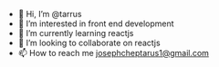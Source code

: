 - 👋 Hi, I’m @tarrus
- 👀 I’m interested in front end development
- 🌱 I’m currently learning reactjs
- 💞️ I’m looking to collaborate on reactjs
- 📫 How to reach me josephcheptarus1@gmail.com

<!---
tarrus1/tarrus1 is a ✨ special ✨ repository because its `README.md` (this file) appears on your GitHub profile.
You can click the Preview link to take a look at your changes.
--->
